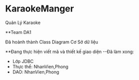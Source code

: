 # KaraokeManger
Quản Lý Karaoke

**Team DA1

Đã hoành thành Class Diagram
Cơ Sở dữ liệu


**Đang thực hiện viết mã và thiết kế giao diện
--Đã làm xong:
+ Lớp JDBC
+ Thực thể: NhanVien,Phong
+ DAO: NhanVien,Phong
